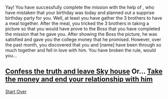 Yay! You have successfully complete the mission with the help of , who have mistaken that your birthday was today and planned out a supprise birthday party for you. Well, at least you have gather the 3 brothers to have a meal together. After the meal, you tricked the 3 brothers in taking a picture so that you would have prove to the Boss that you have completed the mission that he gave you. After showing the Boss the picture, he was satisfied and gave you the college money that he promised. However, over the past month, you discovered that you and [name] have been through so much together and fell in love with him. You have broken the rule, would you...

[Confess the truth and leave Sky house](love.md)
Or...
[Take the money and end your relationship with him](money.md)
---
[Start Over](../kicked-out.md)
